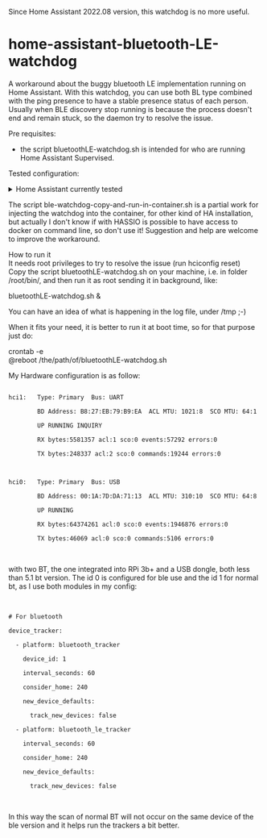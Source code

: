 Since Home Assistant 2022.08 version, this watchdog is no more useful.

# home-assistant-bluetooth-LE-watchdog
A workaround about the buggy bluetooth LE implementation running on Home Assistant.
With this watchdog, you can use both BL type combined with the ping presence to have a stable presence status of each person.
Usually when BLE discovery stop running is because the process doesn't end and remain stuck, so the daemon try to resolve the issue.

Pre requisites:

- the script bluetoothLE-watchdog.sh is intended for who are running Home Assistant Supervised. 

Tested configuration:

<details><summary>Home Assistant currently tested</summary>
version | core-2021.9.7 (and following versions till the latest)<br>
installation_type | Home Assistant Supervised<br>
dev | false<br>
hassio | true<br>
docker | true<br>
user | root<br>
virtualenv | false<br>
python_version | 3.9.7<br>
os_name | Linux<br>
os_version | 5.10.63-v7+<br>
arch | armv7l<br>
</details>

The script ble-watchdog-copy-and-run-in-container.sh is a partial work for injecting the watchdog into the container, for other kind of HA installation, but actually I don't know
if with HASSIO is possible to have access to docker on command line, so don't use it! Suggestion and help are welcome to improve the workaround.

How to run it<br>
It needs root privileges to try to resolve the issue (run hciconfig reset)<br>
Copy the script bluetoothLE-watchdog.sh on your machine, i.e. in folder /root/bin/, and then run it as root sending it in background, like:<br>

bluetoothLE-watchdog.sh &<br>

You can have an idea of what is happening in the log file, under /tmp ;-)<br>

When it fits your need, it is better to run it at boot time, so for that purpose just do:<br>

crontab -e<br>
@reboot /the/path/of/bluetoothLE-watchdog.sh<br>


My Hardware configuration is as follow:<br>
<pre><code>
hci1:   Type: Primary  Bus: UART<br>
        BD Address: B8:27:EB:79:B9:EA  ACL MTU: 1021:8  SCO MTU: 64:1<br>
        UP RUNNING INQUIRY<br>
        RX bytes:5581357 acl:1 sco:0 events:57292 errors:0<br>
        TX bytes:248337 acl:2 sco:0 commands:19244 errors:0<br>
<br>
hci0:   Type: Primary  Bus: USB<br>
        BD Address: 00:1A:7D:DA:71:13  ACL MTU: 310:10  SCO MTU: 64:8<br>
        UP RUNNING<br>
        RX bytes:64374261 acl:0 sco:0 events:1946876 errors:0<br>
        TX bytes:46069 acl:0 sco:0 commands:5106 errors:0<br>
</code></pre>
<br>
with two BT, the one integrated into RPi 3b+ and a USB dongle, both less than 5.1 bt version. The id 0 is configured for ble use and the id 1 for normal bt, as I use both modules in my config:<br>
<br>
<pre><code>
# For bluetooth<br>
device_tracker:<br>
  - platform: bluetooth_tracker<br>
    device_id: 1<br>
    interval_seconds: 60<br>
    consider_home: 240<br>
    new_device_defaults:<br>
      track_new_devices: false<br>
  - platform: bluetooth_le_tracker<br>
    interval_seconds: 60<br>
    consider_home: 240<br>
    new_device_defaults:<br>
      track_new_devices: false<br>
</code></pre>
<br>
In this way the scan of normal BT will not occur on the same device of the ble version and it helps run the trackers a bit better.

